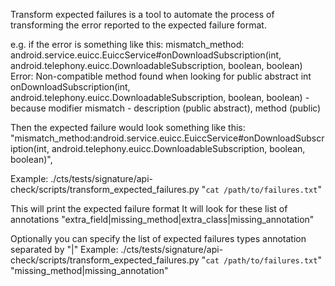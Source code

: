 Transform expected failures is a tool to automate the process of transforming
the error reported to the expected failure format.

e.g. if the error is something like this: mismatch_method:
android.service.euicc.EuiccService#onDownloadSubscription(int,
android.telephony.euicc.DownloadableSubscription, boolean, boolean) Error:
Non-compatible method found when looking for public abstract int
onDownloadSubscription(int, android.telephony.euicc.DownloadableSubscription,
boolean, boolean) - because modifier mismatch - description (public abstract),
method (public)

Then the expected failure would look something like this:
"mismatch_method:android.service.euicc.EuiccService#onDownloadSubscription(int,
android.telephony.euicc.DownloadableSubscription, boolean, boolean)",

Example: ./cts/tests/signature/api-check/scripts/transform_expected_failures.py
"`cat /path/to/failures.txt`"

This will print the expected failure format It will look for these list of
annotations "extra_field|missing_method|extra_class|missing_annotation"

Optionally you can specify the list of expected failures types annotation
separated by "|" Example:
./cts/tests/signature/api-check/scripts/transform_expected_failures.py "`cat
/path/to/failures.txt`" "missing_method|missing_annotation"
